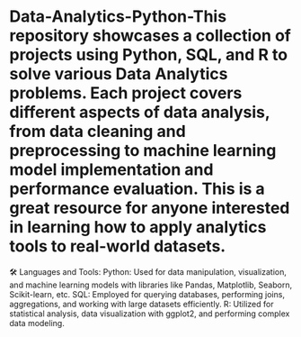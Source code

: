 # Data-Analytics-Python-This repository showcases a collection of projects using Python, SQL, and R to solve various Data Analytics problems. Each project covers different aspects of data analysis, from data cleaning and preprocessing to machine learning model implementation and performance evaluation. This is a great resource for anyone interested in learning how to apply analytics tools to real-world datasets.

🛠️ Languages and Tools:
Python: Used for data manipulation, visualization, and machine learning models with libraries like Pandas, Matplotlib, Seaborn, Scikit-learn, etc.
SQL: Employed for querying databases, performing joins, aggregations, and working with large datasets efficiently.
R: Utilized for statistical analysis, data visualization with ggplot2, and performing complex data modeling.
